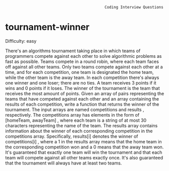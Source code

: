                                                 Coding Interview Questions                   
# tournament-winner
Difficulty: easy

  There's an algorithms tournament taking place in which teams of programmers
  compete against each other to solve algorithmic problems as fast as possible.
  Teams compete in a round robin, where each team faces off against all other
  teams. Only two teams compete against each other at a time, and for each
  competition, one team is designated the home team, while the other team is the
  away team. In each competition there's always one winner and one loser; there
  are no ties. A team receives 3 points if it wins and 0 points if it loses. The
  winner of the tournament is the team that receives the most amount of points.
  Given an array of pairs representing the teams that have competed against each
  other and an array containing the results of each competition, write a
  function that returns the winner of the tournament. The input arrays are named
  competitions and results , respectively. The competitions  array has elements in the form of
  [homeTeam, awayTeam] , where each team is a string of at most 30
  characters representing the name of the team. The results  array
  contains information about the winner of each corresponding competition in the
  competitions array. Specifically, results[i]  denotes
  the winner of competitions[i] , where a  1  in the results
   array means that the home team in the corresponding
  competition won and a 0 means that the away team won. 
  It's guaranteed that exactly one team will win the tournament and that each
  team will compete against all other teams exactly once. It's also guaranteed
  that the tournament will always have at least two teams.
  
